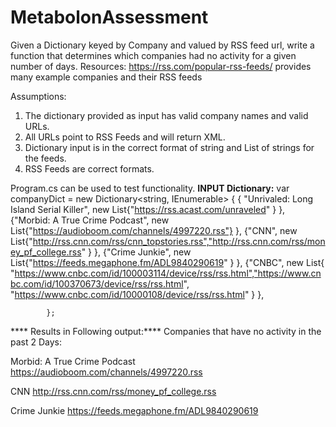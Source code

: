 # MetabolonAssessment
Given a Dictionary keyed by Company and valued by RSS feed url, write a function that determines which companies had no activity for a given number of days.
Resources: https://rss.com/popular-rss-feeds/ provides many example companies and their RSS feeds

Assumptions:
1. The dictionary provided as input has valid company names and valid URLs.
2. All URLs point to RSS Feeds and will return XML.
3. Dictionary input is in the correct format of string and List of strings for the feeds.
4. RSS Feeds are correct formats.


Program.cs can be used to test functionality.
**INPUT Dictionary:**
var companyDict = new Dictionary<string, IEnumerable<string>>
            {
                { "Unrivaled: Long Island Serial Killer", new List<string>{"https://rss.acast.com/unraveled" } },
                {"Morbid: A True Crime Podcast", new List<string>{"https://audioboom.com/channels/4997220.rss"} },
                {"CNN", new List<string>{"http://rss.cnn.com/rss/cnn_topstories.rss","http://rss.cnn.com/rss/money_pf_college.rss" } },
                {"Crime Junkie", new List<string>{"https://feeds.megaphone.fm/ADL9840290619" } },
                {"CNBC", new List<string>{ "https://www.cnbc.com/id/100003114/device/rss/rss.html","https://www.cnbc.com/id/100370673/device/rss/rss.html",         "https://www.cnbc.com/id/10000108/device/rss/rss.html" } },

            };
            
  
 **** Results in Following output:****
  Companies that have no activity in the past 2 Days:

  Morbid: A True Crime Podcast
        https://audioboom.com/channels/4997220.rss

  CNN
        http://rss.cnn.com/rss/money_pf_college.rss

  Crime Junkie
        https://feeds.megaphone.fm/ADL9840290619
